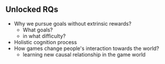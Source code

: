 <!-- META
{"title":"Using games to understand the mind","link":"https://www.nature.com/articles/s41562-024-01878-9","media":"academic","tags":["game","psychology"],"short":{"en":"possibility of new psychologic research by games","ja":"ゲームにより可能になる新しい心理学研究"},"importance":4,"hasPage":true,"createdAt":1724988971.948,"updatedAt":1724988971.948}
META -->

## Unlocked RQs
- Why we pursue goals without extrinsic rewards?
  - What goals?
  - in what difficulty?
- Holistic cognition process
- How games change people's interaction towards the world?
  - learning new causal relationship in the game world